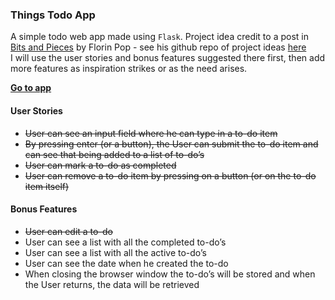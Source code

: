 ### Things Todo App
A simple todo web app made using `Flask`. Project idea credit to a post in [Bits and Pieces](https://blog.bitsrc.io/15-app-ideas-to-build-and-level-up-your-coding-skills-28612c72a3b1)
by Florin Pop - see his github repo of project ideas [here](https://github.com/florinpop17/app-ideas)  
I will use the user stories and bonus features suggested there first, then add more features as 
inspiration strikes or as the need arises.

**[Go to app](https://dtuiyot-todo-stage.herokuapp.com/)** 

#### User Stories
* ~~User can see an input field where he can type in a to-do item~~
* ~~By pressing enter (or a button), the User can submit the to-do item and can see that being added to a list of to-do’s~~
* ~~User can mark a to-do as completed~~
* ~~User can remove a to-do item by pressing on a button (or on the to-do item itself)~~

#### Bonus Features
* ~~User can edit a to-do~~
* User can see a list with all the completed to-do’s
* User can see a list with all the active to-do’s
* User can see the date when he created the to-do
* When closing the browser window the to-do’s will be stored and when the User returns, the data will be retrieved